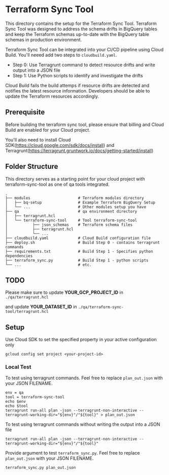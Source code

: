 # Terraform Sync Tool

This directory contains the setup for the Terraform Sync Tool. Terraform Sync Tool was designed to address the schema drifts in BigQuery tables and keep the 
Terraform schemas up-to-date with the BigQuery table schemas in production environment.

Terraform Sync Tool can be integrated into your CI/CD pipeline using Cloud Build. You'll neeed add two steps to `cloudbuild.yaml`. 
- Step 0: Use Terragrunt command to detect resource drifts and write output into a JSON file
- Step 1: Use Python scripts to identify and investigate the drifts

Cloud Build fails the build attemps if resource drifts are detected and notifies the latest resource information. Developers should be able to update
the Terraform resources accordingly. 

## Prerequisite
Before building the terraform sync tool, please ensure that billing and Cloud Build are enabled for your Cloud project.

You'll also need to install Cloud SDK(https://cloud.google.com/sdk/docs/install) and Terragrunt(https://terragrunt.gruntwork.io/docs/getting-started/install)

## Folder Structure
This directory serves as a starting point for your cloud project with terraform-sync-tool as one of qa tools integrated.

    .
    ├── modules                     # Terraform modules directory
    │   ├── bq-setup                # Example Terraform BigQuery Setup
    │   └── ...                     # Other modules setup you have
    ├── qa                          # qa environment directory
    │   ├── terragrunt.hcl      
    │   └── terraform-sync-tool     # Tool terraform-sync-tool
    │           ├── json_schemas    # Terraform schema files 
    │           ├── terragrunt.hcl
    │           └── ...
    ├── cloudbuild.yaml             # Cloud Build configuration file
    ├── deploy.sh                   # Build Step 0 - contains terragrunt commands
    ├── requirements.txt            # Build Step 1 - Specifies python dependencies
    ├── terraform_sync.py           # Build Step 1 - python scripts
    └── ...                         # etc.


## TODO
Please make sure to update **YOUR_GCP_PROJECT_ID** in `./qa/terragrunt.hcl` 

and update **YOUR_DATASET_ID** in `./qa/terraform-sync-tool/terragrunt.hcl`

## Setup

Use Cloud SDK to set the specified property in your active configuration only
```
gcloud config set project <your-project-id>
```

### Local Test

To test using terragrunt commands. Feel free to replace `plan_out.json` with your JSON FILENAME.
```
env = qa
tool = terraform-sync-tool
echo $env
echo $tool
terragrunt run-all plan -json --terragrunt-non-interactive --terragrunt-working-dir="${env}"/"${tool}" > plan_out.json
```

To test using terragrunt commands without writing the output into a JSON file
```
terragrunt run-all plan -json --terragrunt-non-interactive --terragrunt-working-dir="${env}"/"${tool}"
```

Provide argument to test `terraform_sync.py`. Feel free to replace `plan_out.json` with your JSON FILENAME.
```
terraform_sync.py plan_out.json
```

